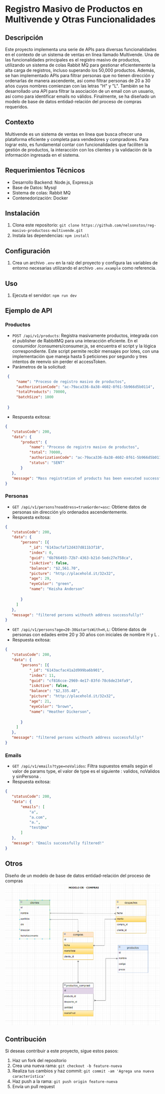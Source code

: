 # Registro Masivo de Productos en Multivende y Otras Funcionalidades

## Descripción
Este proyecto implementa una serie de APIs para diversas funcionalidades en el contexto de un sistema de ventas en línea llamado Multivende. Una de las funcionalidades principales es el registro masivo de productos, utilizando un sistema de colas Rabbit MQ para gestionar eficientemente la alta carga de registros, incluso superando los 50,000 productos. Además, se han implementado APIs para filtrar personas que no tienen dirección y ordenarlas de manera ascendente, así como filtrar personas de 20 a 30 años cuyos nombres comienzan con las letras "H" y "L". También se ha desarrollado una API para filtrar la asociación de un email con un usuario, así como para identificar emails no válidos. Finalmente, se ha diseñado un modelo de base de datos entidad-relación del proceso de compras requeridos.

## Contexto
Multivende es un sistema de ventas en línea que busca ofrecer una plataforma eficiente y completa para vendedores y compradores. Para lograr esto, es fundamental contar con funcionalidades que faciliten la gestión de productos, la interacción con los clientes y la validación de la información ingresada en el sistema.

## Requerimientos Técnicos
- Desarrollo Backend: Node.js, Express.js
- Base de Datos: Mysql
- Sistema de colas: Rabbit MQ
- Contenedorización: Docker

## Instalación
1. Clona este repositorio: `git clone https://github.com/nelsonstos/reg-masivo-productoss-multivende.git`
2. Instala las dependencias: `npm install`

## Configuración
1. Crea un archivo `.env` en la raíz del proyecto y configura las variables de entorno necesarias utilizando el archivo `.env.example` como referencia. 

## Uso
1. Ejecuta el servidor: `npm run dev`

## Ejemplo de API
### Productos
- `POST /api/v1/products`: Registra masivamente productos, integrada con el publisher de RabbitMQ para una interacción eficiente. En el consumidor /consumers/consumer.js, se encuentra el script y la lógica correspondiente. Este script permite recibir mensajes por lotes, con una implementación que maneja hasta 5 peticiones por segundo y tres intentos de reenvío sin perder el accessToken.
- Parámetros de la solicitud:
 ```json
  {
      "name": "Proceso de registro masivo de productos",
      "authorizationCode": "ac-79aca336-8a38-4602-8f61-5b966d5b0114",
      "totalProducts": 70000,
      "batchSize": 1000
      
  }
 ```
- Respuesta exitosa:
 ```json
 {
    "statusCode": 200,
    "data": {
        "product": {
            "name": "Proceso de registro masivo de productos",
            "total": 70000,
            "authorizationCode": "ac-79aca336-8a38-4602-8f61-5b966d5b0114",
            "status": "SENT"
        }
    },
    "message": "Mass registration of products has been executed successfully!"
}
 ```
### Personas
- `GET /api/v1/persons?noaddress=true&order=asc`: Obtiene datos de personas sin dirección y/o ordenados ascendentemente.
- Respuesta exitosa:
 ```json
{
    "statusCode": 200,
    "data": {
        "persons": [{
            "_id": "6143acfaf12d437d811b3f18",
            "index": 0,
            "guid": "6b766493-72b7-4363-b21d-5edc27e758ca",
            "isActive": false,
            "balance": "$2,561.70",
            "picture": "http://placehold.it/32x32",
            "age": 29,
            "eyeColor": "green",
            "name": "Keisha Anderson"
            
        }
      ]
    },
    "message": "filtered persons withouth address successfully!"
}
 ```

- `GET /api/v1/persons?age=20-30&startsWith=H,L`: Obtiene datos de personas con edades entre 20 y 30 años con iniciales de nombre H y L .
- Respuesta exitosa:
 ```json
{
    "statusCode": 200,
    "data": {
        "persons": [{
            "_id": "6143acfac41a2d999ba6b901",
            "index": 11,
            "guid": "cf816cce-2969-4e17-83fd-78c6de234fa9",
            "isActive": false,
            "balance": "$2,335.48",
            "picture": "http://placehold.it/32x32",
            "age": 21,
            "eyeColor": "brown",
            "name": "Heather Dickerson",
            
        }
      ]
    },
    "message": "filtered persons withouth address successfully!"
}
 ```
### Emails
 - `GET /api/v1/emails?type=noValidos`: Filtra supuestos emails según el valor de params type, el valor de type es el siguiente : validos, noValidos y sinPersona .
- Respuesta exitosa:
 ```json
{
    "statusCode": 200,
    "data": {
        "emails": [
            "a",
            "a.com",
            "a.",
            "test@ma"
        ]
    },
    "message": "Emails successfully filtered!"
}
 ```
## Otros
Diseño de un modelo de base de datos entidad-relación del proceso de compras 
![alt text](image.png)

## Contribución
Si deseas contribuir a este proyecto, sigue estos pasos:
1. Haz un fork del repositorio
2. Crea una nueva rama: `git checkout -b feature-nueva`
3. Realiza tus cambios y haz commit: `git commit -am 'Agrega una nueva característica'`
4. Haz push a la rama: `git push origin feature-nueva`
5. Envía un pull request


